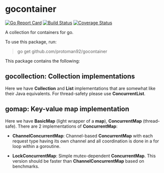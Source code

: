# gocontainer

[![Go Report Card](https://goreportcard.com/badge/github.com/protoman92/gocontainer)](https://goreportcard.com/report/github.com/protoman92/gocontainer)
[![Build Status](https://travis-ci.org/protoman92/gocontainer.svg?branch=master)](https://travis-ci.org/protoman92/gocontainer)
[![Coverage Status](https://coveralls.io/repos/github/protoman92/gocontainer/badge.svg?branch=master)](https://coveralls.io/github/protoman92/gocontainer?branch=master)

A collection for containers for go.

To use this package, run:

> go get github.com/protoman92/gocontainer

This package contains the following:

## gocollection: Collection implementations

Here we have **Collection** and **List** implementations that are somewhat like their Java equivalents. For thread-safety please use **ConcurrentList**.

## gomap: Key-value map implementation

Here we have **BasicMap** (light wrapper of a **map**), **ConcurrentMap** (thread-safe). There are 2 implementations of **ConcurrentMap**:

- **ChannelConcurrentMap**: Channel-based **ConcurrentMap** with each request type having its own channel and all coordination is done in a for loop within a goroutine.

- **LockConcurrentMap**: Simple mutex-dependent **ConcurrentMap**. This version should be faster than **ChannelConcurrentMap** based on benchmarks.